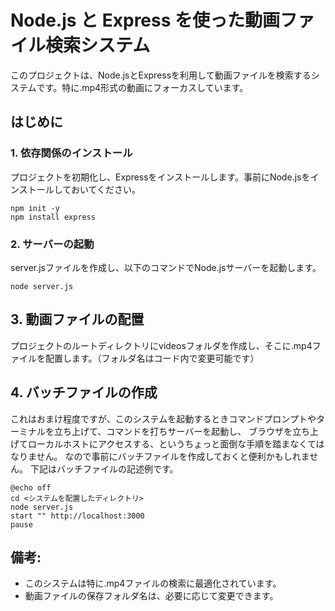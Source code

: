 # Node.js と Express を使った動画ファイル検索システム
このプロジェクトは、Node.jsとExpressを利用して動画ファイルを検索するシステムです。特に.mp4形式の動画にフォーカスしています。

## はじめに
### 1. 依存関係のインストール
プロジェクトを初期化し、Expressをインストールします。事前にNode.jsをインストールしておいてください。

```
npm init -y
npm install express
```
### 2. サーバーの起動
server.jsファイルを作成し、以下のコマンドでNode.jsサーバーを起動します。

```
node server.js
```
## 3. 動画ファイルの配置
プロジェクトのルートディレクトリにvideosフォルダを作成し、そこに.mp4ファイルを配置します。（フォルダ名はコード内で変更可能です）

## 4. バッチファイルの作成
これはおまけ程度ですが、このシステムを起動するときコマンドプロンプトやターミナルを立ち上げて、コマンドを打ちサーバーを起動し、
ブラウザを立ち上げてローカルホストにアクセスする、というちょっと面倒な手順を踏まなくてはなりません。
なので事前にバッチファイルを作成しておくと便利かもしれません。
下記はバッチファイルの記述例です。

```
@echo off
cd <システムを配置したディレクトリ>
node server.js
start "" http://localhost:3000
pause
```

## 備考:
* このシステムは特に.mp4ファイルの検索に最適化されています。
* 動画ファイルの保存フォルダ名は、必要に応じて変更できます。
